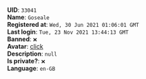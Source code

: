 **UID**: `33041`  
**Name**: `Goseale`  
**Registered at**: `Wed, 30 Jun 2021 01:06:01 GMT`  
**Last login**: `Tue, 23 Nov 2021 13:44:13 GMT`  
**Banned**: `❌`  
**Avatar**: [click](/avatars/b27ed0f6-849d-41a9-a849-94f6f0ed0d76.png)  
**Description**: ```null```  
**Is private?**: `❌`  
**Language**: `en-GB`
